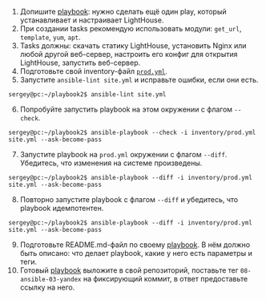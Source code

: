 1. Допишите [playbook](https://github.com/SergeyKorchak/devops-netology/tree/master/playbook3): нужно сделать ещё один play, который устанавливает и настраивает LightHouse.
2. При создании tasks рекомендую использовать модули: `get_url`, `template`, `yum`, `apt`.
3. Tasks должны: скачать статику LightHouse, установить Nginx или любой другой веб-сервер, настроить его конфиг для открытия LightHouse, запустить веб-сервер.
4. Подготовьте свой inventory-файл [`prod.yml`](https://github.com/SergeyKorchak/devops-netology/tree/master/playbook2/inventory/prod.yml).
5. Запустите `ansible-lint site.yml` и исправьте ошибки, если они есть.

```
sergey@pc:~/playbook2$ ansible-lint site.yml
```

6. Попробуйте запустить playbook на этом окружении с флагом `--check`.

```
sergey@pc:~/playbook2$ ansible-playbook --check -i inventory/prod.yml site.yml --ask-become-pass
```

7. Запустите playbook на `prod.yml` окружении с флагом `--diff`. Убедитесь, что изменения на системе произведены.

```
sergey@pc:~/playbook2$ ansible-playbook --diff -i inventory/prod.yml site.yml --ask-become-pass
```

8. Повторно запустите playbook с флагом `--diff` и убедитесь, что playbook идемпотентен.

```
sergey@pc:~/playbook2$ ansible-playbook --diff -i inventory/prod.yml site.yml --ask-become-pass
```

9. Подготовьте README.md-файл по своему [playbook](https://github.com/SergeyKorchak/devops-netology/tree/master/playbook3). В нём должно быть описано: что делает playbook, какие у него есть параметры и теги.
10. Готовый [playbook](https://github.com/SergeyKorchak/devops-netology/tree/master/playbook2) выложите в свой репозиторий, поставьте тег `08-ansible-03-yandex` на фиксирующий коммит, в ответ предоставьте ссылку на него.
